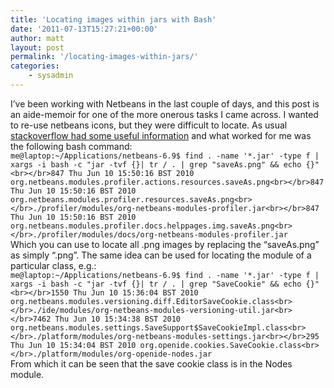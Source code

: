 ```yaml
---
title: 'Locating images within jars with Bash'
date: '2011-07-13T15:27:21+00:00'
author: matt
layout: post
permalink: '/locating-images-within-jars/'
categories:
    - sysadmin
---
```


I’ve been working with Netbeans in the last couple of days, and this post is an aide-memoir for one of the more onerous tasks I came across. I wanted to re-use netbeans icons, but they were difficult to locate. As usual [stackoverflow had some useful information](http://stackoverflow.com/questions/1500141/find-a-jar-file-given-the-class-name) and what worked for me was the following bash command:  
`me@laptop:~/Applications/netbeans-6.9$ find . -name '*.jar' -type f | xargs -i bash -c "jar -tvf {}| tr / . | grep "saveAs.png" && echo {}"<br></br>847 Thu Jun 10 15:50:16 BST 2010 org.netbeans.modules.profiler.actions.resources.saveAs.png<br></br>847 Thu Jun 10 15:50:16 BST 2010 org.netbeans.modules.profiler.resources.saveAs.png<br></br>./profiler/modules/org-netbeans-modules-profiler.jar<br></br>847 Thu Jun 10 15:50:16 BST 2010 org.netbeans.modules.profiler.docs.helppages.img.saveAs.png<br></br>./profiler/modules/docs/org-netbeans-modules-profiler.jar`  
Which you can use to locate all .png images by replacing the “saveAs.png” as simply “.png”. The same idea can be used for locating the module of a particular class, e.g.:  
`me@laptop:~/Applications/netbeans-6.9$ find . -name '*.jar' -type f | xargs -i bash -c "jar -tvf {}| tr / . | grep "SaveCookie" && echo {}"<br></br>1550 Thu Jun 10 15:36:04 BST 2010 org.netbeans.modules.versioning.diff.EditorSaveCookie.class<br></br>./ide/modules/org-netbeans-modules-versioning-util.jar<br></br>7462 Thu Jun 10 15:34:38 BST 2010 org.netbeans.modules.settings.SaveSupport$SaveCookieImpl.class<br></br>./platform/modules/org-netbeans-modules-settings.jar<br></br>295 Thu Jun 10 15:34:04 BST 2010 org.openide.cookies.SaveCookie.class<br></br>./platform/modules/org-openide-nodes.jar`  
From which it can be seen that the save cookie class is in the Nodes module.
